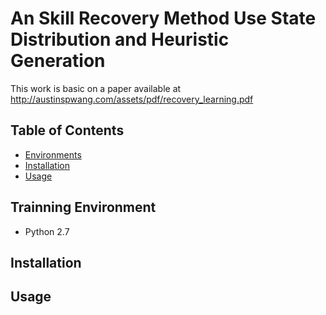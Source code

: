 # An Skill Recovery Method Use State Distribution and Heuristic Generation

This work is basic on a paper available at http://austinspwang.com/assets/pdf/recovery_learning.pdf



## Table of Contents
- [Environments]()
- [Installation]()
- [Usage]()

## Trainning Environment
- Python 2.7

## Installation

## Usage


